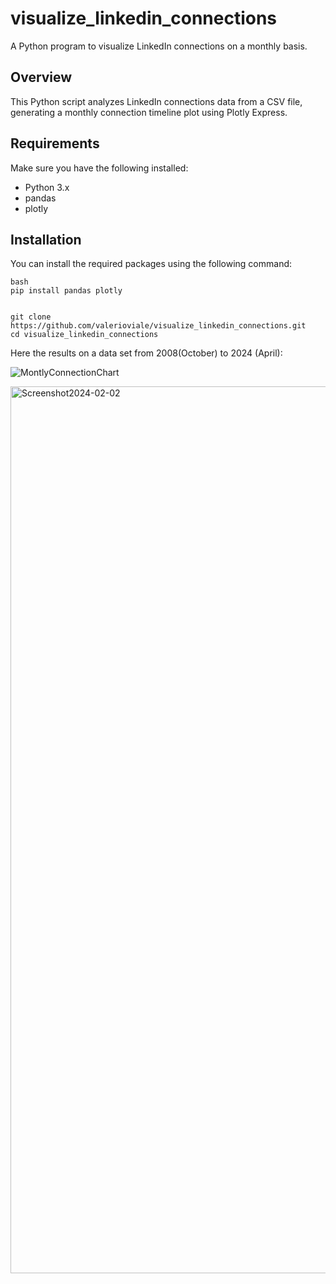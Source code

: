 # visualize_linkedin_connections
A Python program to visualize LinkedIn connections on a monthly basis.

## Overview

This Python script analyzes LinkedIn connections data from a CSV file, generating a monthly connection timeline plot using Plotly Express.

## Requirements

Make sure you have the following installed:

- Python 3.x
- pandas
- plotly

## Installation

You can install the required packages using the following command:
```
bash
pip install pandas plotly


git clone https://github.com/valerioviale/visualize_linkedin_connections.git
cd visualize_linkedin_connections
```

Here the results on a data set from 2008(October) to 2024 (April):


![MontlyConnectionChart](https://github.com/valerioviale/visualize_linkedin_connections/assets/34212301/1e687064-aa47-4919-92f5-aee866cafe73)



<img width="1419" alt="Screenshot2024-02-02" src="https://github.com/valerioviale/visualize_linkedin_connections/assets/34212301/1e687064-aa47-4919-92f5-aee866cafe73">
